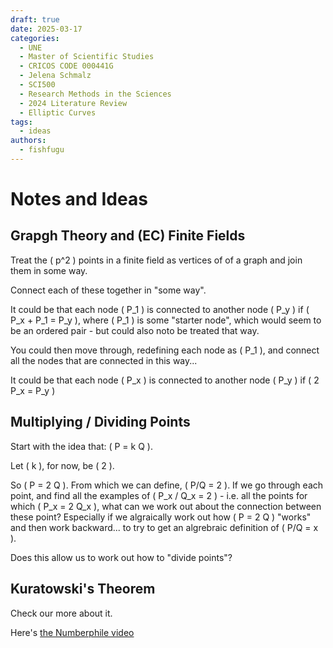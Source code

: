 ```yaml
---
draft: true
date: 2025-03-17
categories:
  - UNE
  - Master of Scientific Studies
  - CRICOS CODE 000441G
  - Jelena Schmalz
  - SCI500
  - Research Methods in the Sciences
  - 2024 Literature Review
  - Elliptic Curves
tags:
  - ideas
authors:
  - fishfugu
---
```


# Notes and Ideas

## Grapgh Theory and (EC) Finite Fields

Treat the \( p^2 \) points in a finite field as vertices of of a graph and join them in some way.

Connect each of these together in "some way".

It could be that each node \( P_1 \) is connected to another node \( P_y \) if \( P_x + P_1 = P_y \), where \( P_1 \) is some "starter node", which would seem to be an ordered pair - but could also noto be treated that way.

You could then move through, redefining each node as \( P_1 \), and connect all the nodes that are connected in this way...

It could be that each node \( P_x \) is connected to another node \( P_y \) if \( 2 P_x = P_y \)

<!-- more -->

## Multiplying / Dividing Points

Start with the idea that: \( P = k Q \).

Let \( k \), for now, be \( 2 \).

So \( P = 2 Q \). From which we can define, \( P/Q = 2 \). If we go through each point, and find all the examples of \( P_x / Q_x = 2 \) - i.e. all the points for which \( P_x = 2 Q_x \), what can we work out about the connection between these point? Especially if we algraically work out how \( P = 2 Q \) "works" and then work backward... to try to get an algrebraic definition of \( P/Q = x \).

Does this allow us to work out how to "divide points"?

## Kuratowski's Theorem

Check our more about it.

Here's [the Numberphile video](https://www.youtube.com/watch?v=xBkTIp6ajAg)
